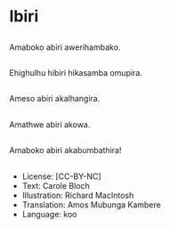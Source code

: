 # Ibiri

##
Amaboko abiri awerihambako.

##

##
Ehighulhu hibiri hikasamba omupira.

##

##
Ameso abiri akalhangira.

##

##
Amathwe abiri akowa.

##

##
Amaboko abiri akabumbathira!

##

##
* License: [CC-BY-NC]
* Text: Carole Bloch
* Illustration: Richard MacIntosh
* Translation: Amos Mubunga Kambere
* Language: koo
